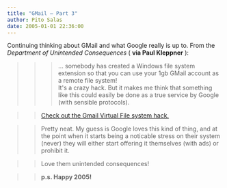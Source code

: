 ```yaml
---
title: "GMail – Part 3"
author: Pito Salas
date: 2005-01-01 22:36:00
---
```

Continuing thinking about GMail and what Google really is up to. From the
_Department of Unintended Consequences_ ( **via Paul Kleppner** ):

>>

>>> … somebody has created a Windows file system extension so that you can use
your 1gb GMail account as a remote file system!  
> It's a crazy hack. But it makes me think that something like this could
> easily be done as a true service by Google (with sensible protocols).
>>

>> [Check out the Gmail Virtual File system
hack.](<http://www.viksoe.dk/code/gmail.htm>)

>>

>> Pretty neat. My guess is Google loves this kind of thing, and at the point
when it starts being a noticable stress on their system (never) they will
either start offering it themselves (with ads) or prohibit it.

>>

>> Love them unintended consequences!

>>

>> **p.s. Happy 2005!**


